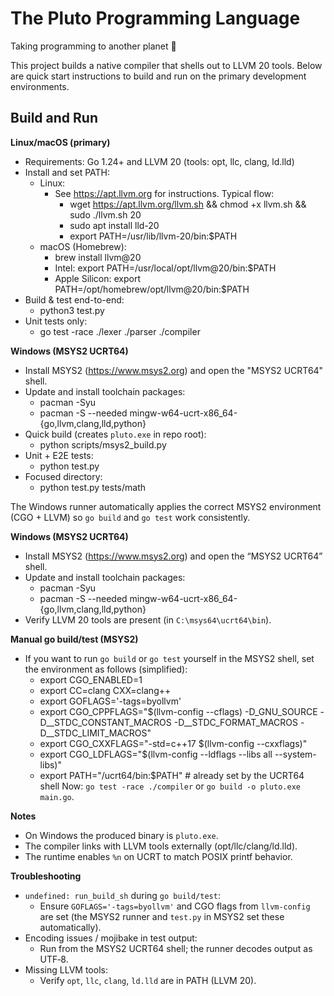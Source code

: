 The Pluto Programming Language
============================== 

Taking programming to another planet 🚀

This project builds a native compiler that shells out to LLVM 20 tools. Below
are quick start instructions to build and run on the primary development
environments.

Build and Run
-------------

**Linux/macOS (primary)**
- Requirements: Go 1.24+ and LLVM 20 (tools: opt, llc, clang, ld.lld)
- Install and set PATH:
  - Linux:
    - See https://apt.llvm.org for instructions. Typical flow:
      - wget https://apt.llvm.org/llvm.sh && chmod +x llvm.sh && sudo ./llvm.sh 20
      - sudo apt install lld-20
      - export PATH=/usr/lib/llvm-20/bin:$PATH
  - macOS (Homebrew):
    - brew install llvm@20
    - Intel: export PATH=/usr/local/opt/llvm@20/bin:$PATH
    - Apple Silicon: export PATH=/opt/homebrew/opt/llvm@20/bin:$PATH
- Build & test end-to-end:
  - python3 test.py
- Unit tests only:
  - go test -race ./lexer ./parser ./compiler

**Windows (MSYS2 UCRT64)**
- Install MSYS2 (https://www.msys2.org) and open the "MSYS2 UCRT64" shell.
- Update and install toolchain packages:
  - pacman -Syu
  - pacman -S --needed mingw-w64-ucrt-x86_64-{go,llvm,clang,lld,python}
- Quick build (creates `pluto.exe` in repo root):
  - python scripts/msys2_build.py
- Unit + E2E tests:
  - python test.py
- Focused directory:
  - python test.py tests/math

The Windows runner automatically applies the correct MSYS2 environment (CGO +
LLVM) so `go build` and `go test` work consistently.

**Windows (MSYS2 UCRT64)**
- Install MSYS2 (https://www.msys2.org) and open the “MSYS2 UCRT64” shell.
- Update and install toolchain packages:
  - pacman -Syu
  - pacman -S --needed mingw-w64-ucrt-x86_64-{go,llvm,clang,lld,python}
- Verify LLVM 20 tools are present (in `C:\msys64\ucrt64\bin`).

**Manual go build/test (MSYS2)**
- If you want to run `go build` or `go test` yourself in the MSYS2 shell,
  set the environment as follows (simplified):
  - export CGO_ENABLED=1
  - export CC=clang CXX=clang++
  - export GOFLAGS='-tags=byollvm'
  - export CGO_CPPFLAGS="$(llvm-config --cflags) -D_GNU_SOURCE -D__STDC_CONSTANT_MACROS -D__STDC_FORMAT_MACROS -D__STDC_LIMIT_MACROS"
  - export CGO_CXXFLAGS="-std=c++17 $(llvm-config --cxxflags)"
  - export CGO_LDFLAGS="$(llvm-config --ldflags --libs all --system-libs)"
  - export PATH="/ucrt64/bin:$PATH"   # already set by the UCRT64 shell
  Now: `go test -race ./compiler` or `go build -o pluto.exe main.go`.


**Notes**
- On Windows the produced binary is `pluto.exe`.
- The compiler links with LLVM tools externally (opt/llc/clang/ld.lld).
- The runtime enables `%n` on UCRT to match POSIX printf behavior.

**Troubleshooting**
- `undefined: run_build_sh` during `go build/test`:
  - Ensure `GOFLAGS='-tags=byollvm'` and CGO flags from `llvm-config` are set
    (the MSYS2 runner and `test.py` in MSYS2 set these automatically).
- Encoding issues / mojibake in test output:
  - Run from the MSYS2 UCRT64 shell; the runner decodes output as UTF‑8.
- Missing LLVM tools:
  - Verify `opt`, `llc`, `clang`, `ld.lld` are in PATH (LLVM 20).
